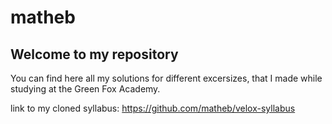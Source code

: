 # matheb
## Welcome to my repository

You can find here all my solutions for different excersizes, that I made while studying at the Green Fox Academy.

link to my cloned syllabus: https://github.com/matheb/velox-syllabus
